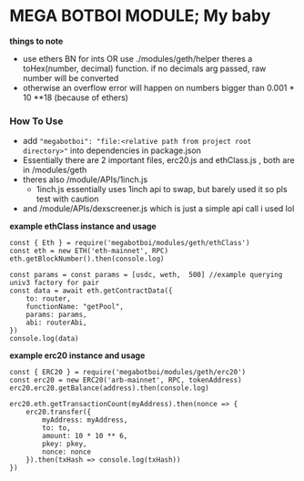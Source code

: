 # MEGA BOTBOI MODULE; My baby

**things to note**
- use ethers BN for ints
OR use ./modules/geth/helper theres a toHex(number, decimal) function. if no decimals arg passed, raw number will be converted
- otherwise an overflow error will happen on numbers bigger than 0.001 * 10 **18 (because of ethers)

### How To Use
-  add ```"megabotboi": "file:<relative path from project root directory>"``` into dependencies in package.json
- Essentially there are 2 important files, erc20.js and ethClass.js , both are in /modules/geth
- theres also /module/APIs/1inch.js
  - 1inch.js essentially uses 1inch api to swap, but barely used it so pls test with caution
- and /module/APIs/dexscreener.js which is just a simple api call i used lol

**example ethClass instance and usage**
```
const { Eth } = require('megabotboi/modules/geth/ethClass')
const eth = new ETH('eth-mainnet', RPC)
eth.getBlockNumber().then(console.log)

const params = const params = [usdc, weth,  500] //example querying univ3 factory for pair
const data = await eth.getContractData({
    to: router,
    functionName: "getPool",
    params: params,
    abi: routerAbi,
})
console.log(data)
```

**example erc20 instance and usage**
```
const { ERC20 } = require('megabotboi/modules/geth/erc20')
const erc20 = new ERC20('arb-mainnet', RPC, tokenAddress)
erc20.erc20.getBalance(address).then(console.log)

erc20.eth.getTransactionCount(myAddress).then(nonce => {
    erc20.transfer({
        myAddress: myAddress,
        to: to,
        amount: 10 * 10 ** 6,
        pkey: pkey,
        nonce: nonce
    }).then(txHash => console.log(txHash))
})
```

